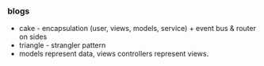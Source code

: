 ### blogs

- cake - encapsulation (user, views, models, service) + event bus & router on sides
- triangle - strangler pattern
- models represent data, views controllers represent views. 
